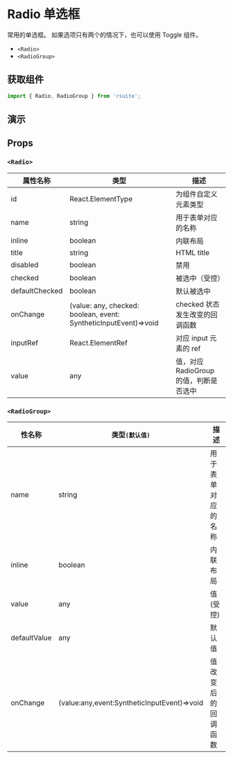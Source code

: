 # Radio 单选框

常用的单选框。 如果选项只有两个的情况下，也可以使用 Toggle 组件。

* `<Radio>`
* `<RadioGroup>`

## 获取组件

```js
import { Radio, RadioGroup } from 'rsuite';
```

## 演示

<!--{demo}-->

## Props

### `<Radio>`

| 属性名称       | 类型                                                             | 描述                                   |
| -------------- | ---------------------------------------------------------------- | -------------------------------------- |
| id             | React.ElementType                                                | 为组件自定义元素类型                   |
| name           | string                                                           | 用于表单对应的名称                     |
| inline         | boolean                                                          | 内联布局                               |
| title          | string                                                           | HTML title                             |
| disabled       | boolean                                                          | 禁用                                   |
| checked        | boolean                                                          | 被选中（受控）                         |
| defaultChecked | boolean                                                          | 默认被选中                             |
| onChange       | (value: any, checked: boolean, event: SyntheticInputEvent)=>void | checked 状态发生改变的回调函数         |
| inputRef       | React.ElementRef                                                 | 对应 input 元素的 ref                  |
| value          | any                                                              | 值，对应 RadioGroup 的值，判断是否选中 |

### `<RadioGroup>`

| 性名称       | 类型`(默认值)`                              | 描述               |
| ------------ | ------------------------------------------- | ------------------ |
| name         | string                                      | 用于表单对应的名称 |
| inline       | boolean                                     | 内联布局           |
| value        | any                                         | 值(受控)           |
| defaultValue | any                                         | 默认值             |
| onChange     | (value:any,event:SyntheticInputEvent)=>void | 值改变后的回调函数 |
